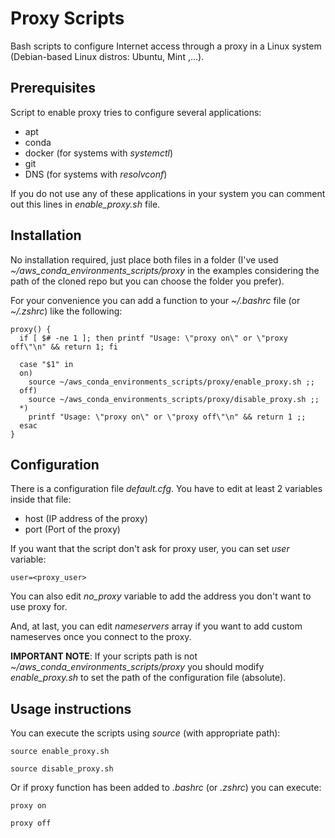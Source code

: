 # Proxy Scripts

Bash scripts to configure Internet access through a proxy in a Linux system (Debian-based Linux distros: Ubuntu, Mint ,...).

## Prerequisites

Script to enable proxy tries to configure several applications:
  - apt
  - conda
  - docker (for systems with *systemctl*)
  - git
  - DNS (for systems with *resolvconf*)
 
If you do not use any of these applications in your system you can comment out this lines in *enable_proxy.sh* file.

## Installation

No installation required, just place both files in a folder (I've used *~/aws_conda_environments_scripts/proxy* 
in the examples considering the path of the cloned repo but you can choose the folder you prefer).

For your convenience you can add a function to your *~/.bashrc* file (or *~/.zshrc*) like the following:

```code
proxy() {
  if [ $# -ne 1 ]; then printf "Usage: \"proxy on\" or \"proxy off\"\n" && return 1; fi

  case "$1" in
  on)
    source ~/aws_conda_environments_scripts/proxy/enable_proxy.sh ;;
  off)
    source ~/aws_conda_environments_scripts/proxy/disable_proxy.sh ;;
  *)
    printf "Usage: \"proxy on\" or \"proxy off\"\n" && return 1 ;;
  esac
}
```

## Configuration

There is a configuration file *default.cfg*. You have to edit at least 2 variables inside that file:
  - host (IP address of the proxy)
  - port (Port of the proxy)

If you want that the script don't ask for proxy user, you can set *user* variable:
```code
user=<proxy_user>
```

You can also edit *no_proxy* variable to add the address you don't want to use proxy for.

And, at last, you can edit *nameservers* array if you want to add custom nameserves once you connect to the proxy.

**IMPORTANT NOTE**: If your scripts path is not *~/aws_conda_environments_scripts/proxy* you should modify
*enable_proxy.sh* to set the path of the configuration file (absolute).

## Usage instructions

You can execute the scripts using *source* (with appropriate path):
```code
source enable_proxy.sh
```
```code
source disable_proxy.sh
```

Or if proxy function has been added to *.bashrc* (or *.zshrc*) you can execute:
```code
proxy on
```
```code
proxy off
```
